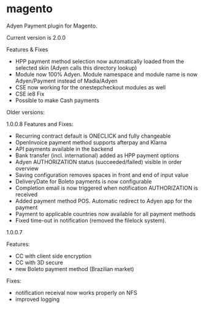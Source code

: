 magento
=======

 Adyen Payment plugin for Magento.
 
 Current version is 2.0.0
 
 Features & Fixes
 
 * HPP payment method selection now automatically loaded from the selected skin (Adyen calls this directory lookup)
 * Module now 100% Adyen. Module namespace and module name is now Adyen/Payment instead of Madia/Adyen
 * CSE now working for the onestepcheckout modules as well
 * CSE ie8 Fix
 * Possible to make Cash payments

 Older versions:
 
 1.0.0.8
 Features and Fixes:

 * Recurring contract default is ONECLICK and fully changeable
 * OpenInvoice payment method supports afterpay and Klarna
 * API payments available in the backend
 * Bank transfer (incl. international) added as HPP payment options
 * Adyen AUTHORIZATION status (succeeded/failed) visible in order overview
 * Saving configuration removes spaces in front and end of input value
 * DeliveryDate for Boleto payments is now configurable
 * Completion email is now triggered when notification AUTHORIZATION is received
 * Added payment method POS. Automatic redirect to Adyen app for the payment
 * Payment to applicable countries now available for all payment methods
 * Fixed time-out in notification (removed the filelock system). 

 1.0.0.7

 Features:
 * CC with client side encryption
 * CC with 3D secure
 * new Boleto payment method (Brazilian market)

 Fixes:
 * notification receival now works properly on NFS
 * improved logging
 
 
 
